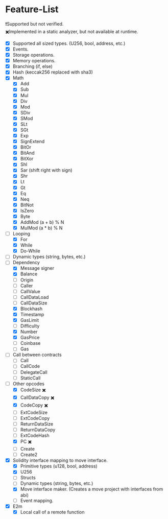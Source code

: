 # Feature-List
 
❗Supported but not verified.\
✖️️Implemented in a static analyzer, but not available at runtime.

- [x] Supported all sized types. (U256, bool, address, etc.)
- [x] Events.
- [x] Storage operations.
- [x] Memory operations.
- [x] Branching (if, else)
- [x] Hash (keccak256 replaced with sha3)
- [x] Math
  - [x] Add
  - [x] Sub
  - [x] Mul
  - [x] Div
  - [x] Mod
  - [x] SDiv
  - [x] SMod
  - [x] SLt
  - [x] SGt
  - [x] Exp
  - [x] SignExtend
  - [x] BitOr
  - [x] BitAnd
  - [x] BitXor
  - [x] Shl
  - [x] Sar (shift right with sign)
  - [x] Shr
  - [x] Lt
  - [x] Gt
  - [x] Eq
  - [x] Neq
  - [x] BitNot
  - [x] IsZero
  - [x] Byte
  - [x] AddMod (a + b) % N
  - [x] MulMod (a * b) % N
- [ ] Looping
  - [x] For
  - [x] While
  - [x] Do-While
- [ ] Dynamic types (string, bytes, etc.)
- [ ] Dependency
  - [x] Message signer
  - [x] Balance
  - [ ] Origin
  - [ ] Caller
  - [ ] CallValue
  - [ ] CallDataLoad
  - [ ] CallDataSize
  - [x] Blockhash
  - [x] Timestamp
  - [x] GasLimit
  - [ ] Difficulty
  - [x] Number
  - [x] GasPrice
  - [ ] Coinbase
  - [ ] Gas
- [ ] Call between contracts
  - [ ] Call
  - [ ] CallCode
  - [ ] DelegateCall
  - [ ] StaticCall
- [ ] Other opcodes
  - [x] CodeSize ✖️️
  - [x] CallDataCopy ✖️️
  - [x] CodeCopy ✖️️
  - [ ] ExtCodeSize
  - [ ] ExtCodeCopy
  - [ ] ReturnDataSize
  - [ ] ReturnDataCopy
  - [ ] ExtCodeHash
  - [x] PC ✖️️
  - [ ] Create
  - [ ] Create2
- [x] Solidity interface mapping to move interface.
  - [x] Primitive types (u128, bool, address)
  - [x] U256
  - [ ] Structs
  - [ ] Dynamic types (string, bytes, etc.)
  - [x] Move interface maker. (Creates a move project with interfaces from abi)
  - [ ] Event mapping.
- [x] E2m
  - [x] Local call of a remote function
